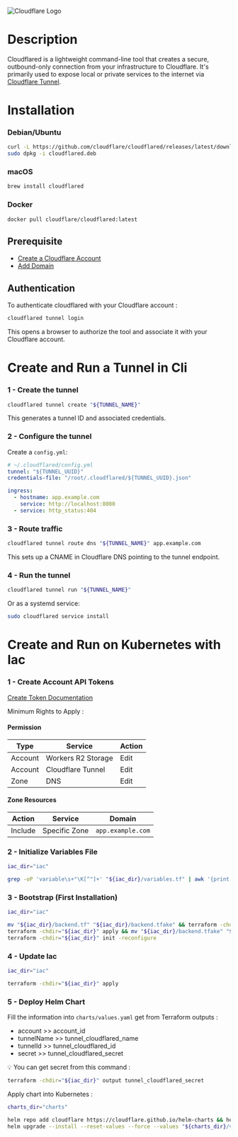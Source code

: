 ![Cloudflare Logo](https://cf-assets.www.cloudflare.com/slt3lc6tev37/fdh7MDcUlyADCr49kuUs2/5f780ced9677a05d52b05605be88bc6f/cf-logo-v-rgb.png?_gl=1*wbg9h0*_gcl_au*MTYwNDEzMzA3Ny4xNzQxNzA4MTI3*_ga*Yzc0MjRlNzgtM2Q5Ny00OWJhLWEyZTEtYWE4ZWUyMzE4MmE1*_ga_SQCRB0TXZW*czE3NDgzMzU2NjYkbzEyJGcwJHQxNzQ4MzM1NjY3JGo1OSRsMCRoMCRkTkhydnFqRVZfYnNjeTV6SE9TbnRwSjVmTktPSDRqQVRpdw.. "Cloudflare")

# Description

Cloudflared is a lightweight command-line tool that creates a secure, outbound-only connection from your infrastructure to Cloudflare. It's primarily used to expose local or private services to the internet via [Cloudflare Tunnel](https://developers.cloudflare.com/cloudflare-one/connections/connect-apps/).

# Installation

### Debian/Ubuntu

```bash
curl -L https://github.com/cloudflare/cloudflared/releases/latest/download/cloudflared-linux-amd64.deb -o cloudflared.deb
sudo dpkg -i cloudflared.deb
```

### macOS

```bash
brew install cloudflared
```

### Docker
```bash
docker pull cloudflare/cloudflared:latest
```

## Prerequisite

- [Create a Cloudflare Account](https://dash.cloudflare.com/)
- [Add Domain](https://developers.cloudflare.com/fundamentals/setup/manage-domains/add-site/)

## Authentication

To authenticate cloudflared with your Cloudflare account :

```bash
cloudflared tunnel login
```

This opens a browser to authorize the tool and associate it with your Cloudflare account.

# Create and Run a Tunnel in Cli

### 1 -  Create the tunnel

```bash
cloudflared tunnel create "${TUNNEL_NAME}"
```

This generates a tunnel ID and associated credentials.

### 2 - Configure the tunnel

Create a `config.yml`:

```yaml
# ~/.cloudflared/config.yml
tunnel: "${TUNNEL_UUID}"
credentials-file: "/root/.cloudflared/${TUNNEL_UUID}.json"

ingress:
  - hostname: app.example.com
    service: http://localhost:8080
  - service: http_status:404
```

### 3 - Route traffic

```bash
cloudflared tunnel route dns "${TUNNEL_NAME}" app.example.com
```

This sets up a CNAME in Cloudflare DNS pointing to the tunnel endpoint.

### 4 - Run the tunnel

```bash
cloudflared tunnel run "${TUNNEL_NAME}"
```

Or as a systemd service:

```bash
sudo cloudflared service install
```

# Create and Run on Kubernetes with Iac

### 1 - Create Account API Tokens

[Create Token Documentation](https://developers.cloudflare.com/fundamentals/api/get-started/account-owned-tokens/)

Minimum Rights to Apply :

#### Permission

| Type | Service | Action |
|------|---------|--------|
|Account | Workers R2 Storage | Edit|
|Account | Cloudflare Tunnel | Edit |
|Zone | DNS | Edit |

#### Zone Resources

| Action | Service | Domain |
|--------|---------|--------|
|Include | Specific Zone | `app.example.com` |

### 2 - Initialize Variables File

```bash
iac_dir="iac"

grep -oP 'variable\s+"\K[^"]+' "${iac_dir}/variables.tf" | awk '{print $1" = \"\""}' > "${iac_dir}/terraform.tfvars" && terraform fmt "${iac_dir}/terraform.tfvars"
```

### 3 - Bootstrap (First Installation)

```bash
iac_dir="iac"

mv "${iac_dir}/backend.tf" "${iac_dir}/backend.tfake" && terraform -chdir="${iac_dir}" init
terraform -chdir="${iac_dir}" apply && mv "${iac_dir}/backend.tfake" "${iac_dir}/backend.tf"
terraform -chdir="${iac_dir}" init -reconfigure
```

### 4 - Update Iac

```bash
iac_dir="iac"

terraform -chdir="${iac_dir}" apply
```

### 5 - Deploy Helm Chart

Fill the information into `charts/values.yaml` get from Terraform outputs :

- account >> account_id
- tunnelName >> tunnel_cloudflared_name
- tunnelId >> tunnel_cloudflared_id
- secret >> tunnel_cloudflared_secret

💡 You can get secret from this command :

```bash
terraform -chdir="${iac_dir}" output tunnel_cloudflared_secret
```

Apply chart into Kubernetes :

```bash
charts_dir="charts"

helm repo add cloudflare https://cloudflare.github.io/helm-charts && helm repo update
helm upgrade --install --reset-values --force --values "${charts_dir}/values.yaml" --wait --create-namespace --namespace network cloudflared cloudflare/cloudflare-tunnel
```
